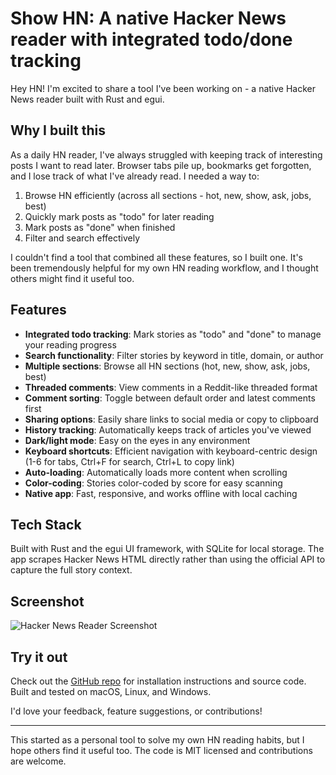 # Show HN: A native Hacker News reader with integrated todo/done tracking

Hey HN! I'm excited to share a tool I've been working on - a native Hacker News reader built with Rust and egui.

## Why I built this

As a daily HN reader, I've always struggled with keeping track of interesting posts I want to read later. Browser tabs pile up, bookmarks get forgotten, and I lose track of what I've already read. I needed a way to:

1. Browse HN efficiently (across all sections - hot, new, show, ask, jobs, best)
2. Quickly mark posts as "todo" for later reading
3. Mark posts as "done" when finished
4. Filter and search effectively

I couldn't find a tool that combined all these features, so I built one. It's been tremendously helpful for my own HN reading workflow, and I thought others might find it useful too.

## Features

- **Integrated todo tracking**: Mark stories as "todo" and "done" to manage your reading progress
- **Search functionality**: Filter stories by keyword in title, domain, or author
- **Multiple sections**: Browse all HN sections (hot, new, show, ask, jobs, best)
- **Threaded comments**: View comments in a Reddit-like threaded format
- **Comment sorting**: Toggle between default order and latest comments first
- **Sharing options**: Easily share links to social media or copy to clipboard
- **History tracking**: Automatically keeps track of articles you've viewed
- **Dark/light mode**: Easy on the eyes in any environment
- **Keyboard shortcuts**: Efficient navigation with keyboard-centric design (1-6 for tabs, Ctrl+F for search, Ctrl+L to copy link)
- **Auto-loading**: Automatically loads more content when scrolling
- **Color-coding**: Stories color-coded by score for easy scanning
- **Native app**: Fast, responsive, and works offline with local caching

## Tech Stack

Built with Rust and the egui UI framework, with SQLite for local storage. The app scrapes Hacker News HTML directly rather than using the official API to capture the full story context.

## Screenshot

![Hacker News Reader Screenshot](logo/logo.png)

## Try it out

Check out the [GitHub repo](https://github.com/yourusername/hacker_news_reader) for installation instructions and source code. Built and tested on macOS, Linux, and Windows.

I'd love your feedback, feature suggestions, or contributions!

---

This started as a personal tool to solve my own HN reading habits, but I hope others find it useful too. The code is MIT licensed and contributions are welcome.